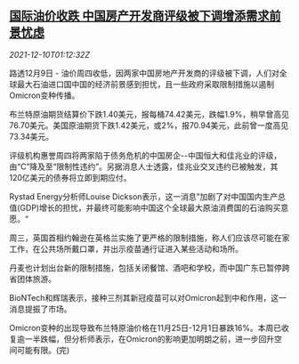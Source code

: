 <!--1639099862000-->
[国际油价收跌 中国房产开发商评级被下调增添需求前景忧虑](https://cn.reuters.com/article/global-oil-drv-1210-idCNKBS2IP02X)
------

<div><i>2021-12-10T01:12:32Z</i></div><p>路透12月9日 - 油价周四收低，因两家中国房地产开发商的评级被下调，人们对全球最大石油进口国中国的经济前景感到担忧，且一些政府采取限制措施以遏制Omicron变种传播。</p><p>布兰特原油期货结算价下跌1.40美元，报每桶74.42美元，跌幅1.9%，稍早曾高见76.70美元。美国原油期货下跌1.42美元，或2%，报70.94美元，此前曾一度高见73.34美元。</p><p>评级机构惠誉周四将两家陷于债务危机的中国房企--中国恒大和佳兆业的评级，由“C”降及至“限制性违约”。另据消息人士透露，佳兆业交叉违约已被触发，其120亿美元的债券将立即到期应付。</p><p>Rystad Energy分析师Louise Dickson表示，这一消息”加剧了对中国国内生产总值(GDP)增长的担忧，并最终可能影响中国这个全球最大原油消费国的石油购买意愿。“</p><p>周三，英国首相约翰逊在英格兰实施了更严格的限制措施，称人们应该尽可能在家工作，在公共场所戴口罩，并出示疫苗通行证进入某些活动和场所。</p><p>丹麦也计划出台新的限制措施，包括关闭餐馆、酒吧和学校，而中国广东已暂停跨省团体旅游。</p><p>BioNTech和辉瑞表示，接种三剂其新冠疫苗可以对Omicron起到中和作用，这一消息提振了市场。</p><p>Omicron变种的出现导致布兰特原油价格在11月25日-12月1日暴跌16%。本周已收复逾一半跌幅，但分析师表示，在Omicron的影响更加明朗之前，进一步回升空间可能有限。(完)</p>
